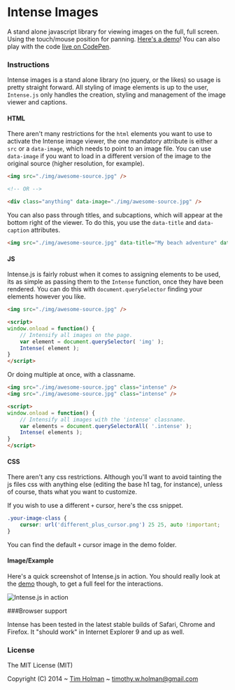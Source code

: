 # Intense Images

A stand alone javascript library for viewing images on the full, full screen. Using the touch/mouse position for panning. [Here's a demo](http://tholman.com/intense-images)! You can also play with the code [live on CodePen](http://codepen.io/tholman/pen/mlDiK).

### Instructions

Intense images is a stand alone library (no jquery, or the likes) so usage is pretty straight forward. All styling of image elements is up to the user, ```Intense.js``` only handles the creation, styling and management of the image viewer and captions.

#### HTML

There aren't many restrictions for the `html` elements you want to use to activate the Intense image viewer, the one mandatory attribute is either a `src` or a `data-image`, which needs to point to an image file. You can use `data-image` if you want to load in a different version of the image to the original source (higher resolution, for example).

```html
<img src="./img/awesome-source.jpg" />

<!-- OR -->

<div class="anything" data-image="./img/awesome-source.jpg" />
```

You can also pass through titles, and subcaptions, which will appear at the bottom right of the viewer. To do this, you use the `data-title` and `data-caption` attributes.

```html
<img src="./img/awesome-source.jpg" data-title="My beach adventure" data-caption="Thanks Sam, for the great picture"/>
```

#### JS

Intense.js is fairly robust when it comes to assigning elements to be used, its as simple as passing them to the ```Intense``` function, once they have been rendered. You can do this with `document.querySelector` finding your elements however you like.

```html
<img src="./img/awesome-source.jpg" />

<script>
window.onload = function() {
	// Intensify all images on the page.
    var element = document.querySelector( 'img' );
	Intense( element );
}
</script>
```

Or doing multiple at once, with a classname.

```html
<img src="./img/awesome-source.jpg" class="intense" />
<img src="./img/awesome-source.jpg" class="intense" />

<script>
window.onload = function() {
	// Intensify all images with the 'intense' classname.
    var elements = document.querySelectorAll( '.intense' );
	Intense( elements );
}
</script>
```

#### CSS
There aren't any css restrictions. Although you'll want to avoid tainting the js files css with anything else (editing the base h1 tag, for instance), unless of course, thats what you want to customize.

If you wish to use a different `+` cursor, here's the css snippet.

```css
.your-image-class {
	cursor: url('different_plus_cursor.png') 25 25, auto !important;
}
```

You can find the default `+` cursor image in the demo folder.

#### Image/Example

Here's a quick screenshot of Intense.js in action. You should really look at the [demo](http://tholman.com/intense-images) though, to get a full feel for the interactions.

![Intense.js in action](http://i.imgur.com/C98D6tw.png "Image Viewer")

###Browser support

Intense has been tested in the latest stable builds of Safari, Chrome and Firefox. It "should work" in Internet Explorer 9 and up as well.

### License

The MIT License (MIT)

Copyright (C) 2014 ~ [Tim Holman](http://tholman.com) ~ timothy.w.holman@gmail.com
